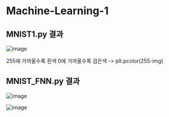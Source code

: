 # Machine-Learning-1

## MNIST1.py 결과
![image](https://user-images.githubusercontent.com/24853452/103199244-c4db6280-492d-11eb-8258-c49f9bfbb427.png)

255에 가까울수록 흰색
0에 가까울수록 검은색
-> plt.pcolor(255-img)

## MNIST_FNN.py 결과
![image](https://user-images.githubusercontent.com/24853452/103201675-d58ed700-4933-11eb-9bb4-d6c7208efc5f.png)

![image](https://user-images.githubusercontent.com/24853452/103201754-040cb200-4934-11eb-97c0-ba199782167b.png)
